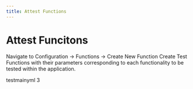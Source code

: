 ```yaml
---
title: Attest Functions
---
```

# Attest Funcitons

Navigate to Configuration -> Functions -> Create New Function
Create Test Functions with their parameters corresponding to each functionality to be tested within the application.

testmainyml 3